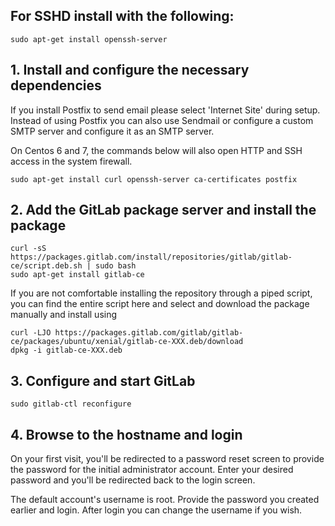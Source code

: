 ## For SSHD install with the following:

```
sudo apt-get install openssh-server
```

## 1. Install and configure the necessary dependencies

If you install Postfix to send email please select 'Internet Site' during setup. Instead of using Postfix you can also use Sendmail or configure a custom SMTP server and configure it as an SMTP server.

On Centos 6 and 7, the commands below will also open HTTP and SSH access in the system firewall.

```
sudo apt-get install curl openssh-server ca-certificates postfix
```

## 2. Add the GitLab package server and install the package

```
curl -sS https://packages.gitlab.com/install/repositories/gitlab/gitlab-ce/script.deb.sh | sudo bash
sudo apt-get install gitlab-ce
```

If you are not comfortable installing the repository through a piped script, you can find the entire script here and select and download the package manually and install using

```
curl -LJO https://packages.gitlab.com/gitlab/gitlab-ce/packages/ubuntu/xenial/gitlab-ce-XXX.deb/download
dpkg -i gitlab-ce-XXX.deb
```

## 3. Configure and start GitLab

```
sudo gitlab-ctl reconfigure
```

## 4. Browse to the hostname and login

On your first visit, you'll be redirected to a password reset screen to provide the password for the initial administrator account. Enter your desired password and you'll be redirected back to the login screen.

The default account's username is root. Provide the password you created earlier and login. After login you can change the username if you wish.
